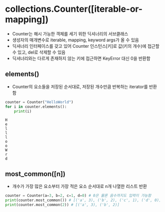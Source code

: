 # collections.Counter([iterable-or-mapping])
* Counter는 해시 가능한 객체를 세기 위한 딕셔너리의 서브클래스
* 생성자의 매개변수로 iterable, mapping, keyword args가 올 수 있음
* 딕셔너리 인터페이스를 갖고 있어 Counter 인스턴스[키]로 값(키의 개수)에 접근할 수 있고, del로 삭제할 수 있음
* 딕셔너리와는 다르게 존재하지 않는 키에 접근하면 KeyError 대신 0을 반환함

## elements()
* Counter의 요소들을 저장된 순서대로, 저장된 개수만큼 반복하는 iterator를 반환함
```python
counter = Counter("HelloWorld")
for i in counter.elements():
    print(i)
```
```
H
e
l
l
l
o
o
W
r
d
```

## most_common([n])
* 개수가 가장 많은 요소부터 가장 적은 요소 순서대로 n개 나열한 리스트 반환
```python
counter = Counter(a=3, b=2, c=1, d=0) # 0은 물론 음수까지도 입력이 가능함
print(counter.most_common()) # [('a', 3), ('b', 2), ('c', 1), ('d', 0)]
print(counter.most_common(2)) # [('a', 3), ('b', 2)]
